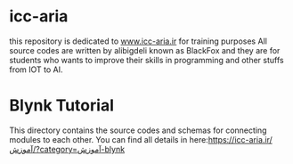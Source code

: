 # icc-aria
this repository is dedicated to www.icc-aria.ir for training purposes
All source codes are written by alibigdeli known as BlackFox and they are for students who wants to improve their skills in programming and other stuffs from IOT to AI.

# Blynk Tutorial
This directory contains the source codes and schemas for connecting modules to each other.
You can find all details in here:https://icc-aria.ir/آموزش/?category=آموزش-blynk


